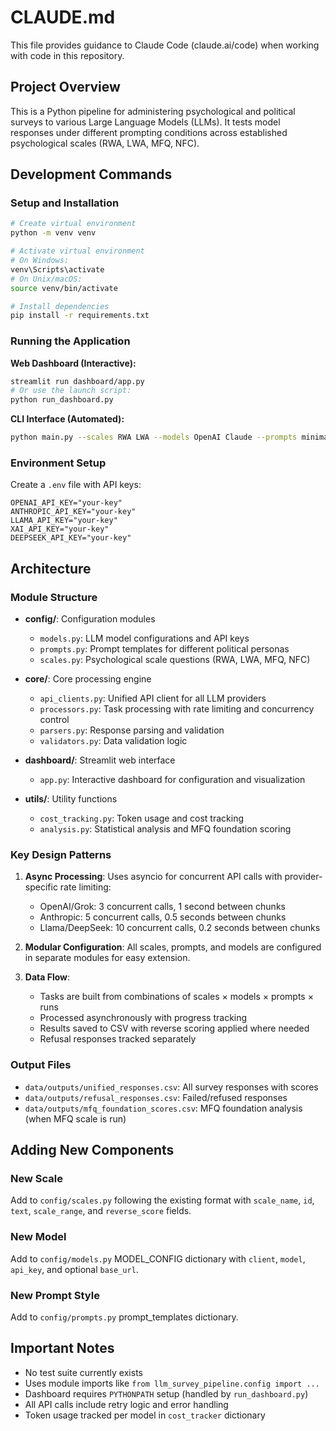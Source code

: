 # CLAUDE.md

This file provides guidance to Claude Code (claude.ai/code) when working with code in this repository.

## Project Overview

This is a Python pipeline for administering psychological and political surveys to various Large Language Models (LLMs). It tests model responses under different prompting conditions across established psychological scales (RWA, LWA, MFQ, NFC).

## Development Commands

### Setup and Installation
```bash
# Create virtual environment
python -m venv venv

# Activate virtual environment
# On Windows:
venv\Scripts\activate
# On Unix/macOS:
source venv/bin/activate

# Install dependencies
pip install -r requirements.txt
```

### Running the Application

**Web Dashboard (Interactive):**
```bash
streamlit run dashboard/app.py
# Or use the launch script:
python run_dashboard.py
```

**CLI Interface (Automated):**
```bash
python main.py --scales RWA LWA --models OpenAI Claude --prompts minimal extreme_liberal --runs 2
```

### Environment Setup
Create a `.env` file with API keys:
```
OPENAI_API_KEY="your-key"
ANTHROPIC_API_KEY="your-key"  
LLAMA_API_KEY="your-key"
XAI_API_KEY="your-key"
DEEPSEEK_API_KEY="your-key"
```

## Architecture

### Module Structure
- **config/**: Configuration modules
  - `models.py`: LLM model configurations and API keys
  - `prompts.py`: Prompt templates for different political personas
  - `scales.py`: Psychological scale questions (RWA, LWA, MFQ, NFC)
  
- **core/**: Core processing engine
  - `api_clients.py`: Unified API client for all LLM providers
  - `processors.py`: Task processing with rate limiting and concurrency control
  - `parsers.py`: Response parsing and validation
  - `validators.py`: Data validation logic

- **dashboard/**: Streamlit web interface
  - `app.py`: Interactive dashboard for configuration and visualization

- **utils/**: Utility functions
  - `cost_tracking.py`: Token usage and cost tracking
  - `analysis.py`: Statistical analysis and MFQ foundation scoring

### Key Design Patterns

1. **Async Processing**: Uses asyncio for concurrent API calls with provider-specific rate limiting:
   - OpenAI/Grok: 3 concurrent calls, 1 second between chunks
   - Anthropic: 5 concurrent calls, 0.5 seconds between chunks  
   - Llama/DeepSeek: 10 concurrent calls, 0.2 seconds between chunks

2. **Modular Configuration**: All scales, prompts, and models are configured in separate modules for easy extension.

3. **Data Flow**:
   - Tasks are built from combinations of scales × models × prompts × runs
   - Processed asynchronously with progress tracking
   - Results saved to CSV with reverse scoring applied where needed
   - Refusal responses tracked separately

### Output Files
- `data/outputs/unified_responses.csv`: All survey responses with scores
- `data/outputs/refusal_responses.csv`: Failed/refused responses
- `data/outputs/mfq_foundation_scores.csv`: MFQ foundation analysis (when MFQ scale is run)

## Adding New Components

### New Scale
Add to `config/scales.py` following the existing format with `scale_name`, `id`, `text`, `scale_range`, and `reverse_score` fields.

### New Model  
Add to `config/models.py` MODEL_CONFIG dictionary with `client`, `model`, `api_key`, and optional `base_url`.

### New Prompt Style
Add to `config/prompts.py` prompt_templates dictionary.

## Important Notes

- No test suite currently exists
- Uses module imports like `from llm_survey_pipeline.config import ...`
- Dashboard requires `PYTHONPATH` setup (handled by `run_dashboard.py`)
- All API calls include retry logic and error handling
- Token usage tracked per model in `cost_tracker` dictionary